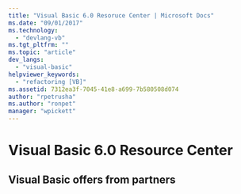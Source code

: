 ```yaml
---
title: "Visual Basic 6.0 Resoruce Center | Microsoft Docs"
ms.date: "09/01/2017"
ms.technology: 
  - "devlang-vb"
ms.tgt_pltfrm: ""
ms.topic: "article"
dev_langs: 
  - "visual-basic"
helpviewer_keywords: 
  - "refactoring [VB]"
ms.assetid: 7312ea3f-7045-41e8-a699-7b580508d074
author: "rpetrusha"
ms.author: "ronpet"
manager: "wpickett"
---
```


# Visual Basic 6.0 Resource Center

## Visual Basic offers from partners

